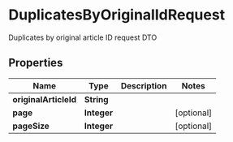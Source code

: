 

# DuplicatesByOriginalIdRequest

Duplicates by original article ID request DTO

## Properties

| Name | Type | Description | Notes |
|------------ | ------------- | ------------- | -------------|
|**originalArticleId** | **String** |  |  |
|**page** | **Integer** |  |  [optional] |
|**pageSize** | **Integer** |  |  [optional] |



